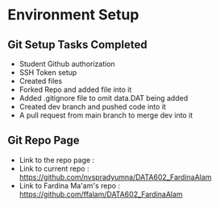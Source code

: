 # Environment Setup
## Git Setup Tasks Completed
- Student Github authorization
- SSH Token setup
- Created files
- Forked Repo and added file into it
- Added .gitignore file to omit data.DAT being added
- Created dev branch and pushed code into it
- A pull request from main branch to merge dev into it

## Git Repo Page
- Link to the repo page : 
- Link to current repo : https://github.com/nvspradyumna/DATA602_FardinaAlam
- Link to Fardina Ma'am's repo : https://github.com/ffalam/DATA602_FardinaAlam